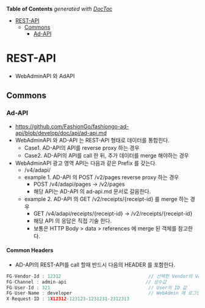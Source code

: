 <!-- START doctoc generated TOC please keep comment here to allow auto update -->
<!-- DON'T EDIT THIS SECTION, INSTEAD RE-RUN doctoc TO UPDATE -->
**Table of Contents**  *generated with [DocToc](https://github.com/thlorenz/doctoc)*

- [REST-API](#rest-api)
  - [Commons](#commons)
    - [Ad-API](#ad-api)

<!-- END doctoc generated TOC please keep comment here to allow auto update -->

# REST-API
- WebAdminAPI 와 AdAPI

## Commons
### Ad-API  
- https://github.com/FashionGo/fashiongo-ad-api/blob/develop/doc/api/ad-api.md
- WebAdminAPI 와 AD-API 는 REST-API 형태로 데이터를 통합힌다.
    - Case1. AD-API의 API를 reverse proxy 하는 경우
    - Case2. AD-API의 API를 call 한 뒤, 추가 데이터를 merge 해야하는 경우
- WebAdminAPI 광고 영역 API는 다음과 같은 Prefix 를 갖는다.
    - /v4/adapi/
    - example 1. AD-API 의 POST /v2/pages reverse proxy 하는 경우
        - POST /v4/adapi/pages -> /v2/pages
        - 해당 API는  AD-API 의 ad-api.md 문서로 갈음한다.
    - example 2. AD-API 의 GET /v2/receipts/{receipt-id} 를 merge 하는 경우
        - GET /v4/adapi/receipts/{receipt-id} -> /v2/receipts/{receipt-id}
        - 해당 API 의 응답은 직접 기술 한다.
        - 보통은 HTTP Body > data > references 에 merge 된 객체를 참고한다. 

#### Common Headers
- AD-API의 REST-API를 call 할때 반드시 다음의 HEADER 를 포함한다.
```javascript
FG-Vendor-Id : 12312                                // 선택한 Vendor의 VendorId 값
FG-Channel : admin-api                             // 상수값
FG-User-Id : 321                                    // User의 ID 값
FG-User-Name : developer                            // WebAdmin 에 로그인한 user name 값 
X-Request-ID : 1X12312-123123-1231231-2312313       
```
